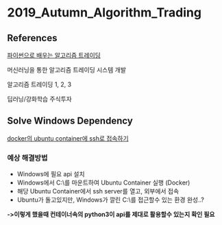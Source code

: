 # 2019_Autumn_Algorithm_Trading

## References
[파이썬으로 배우는 알고리즘 트레이딩](https://wikidocs.net/book/110)

머신러닝을 통한 알고리즘 트레이딩 시스템 개발  

알고리즘 트레이딩 1, 2, 3

딥러닝/강화학습 주식투자

## Solve Windows Dependency

[docker의 ubuntu container에 ssh로 접속하기](https://chanhy63.tistory.com/11)

### 예상 해결방법
- Windows에 필요 api 설치
- Windows에서 C:\를 마운트하여 Ubuntu Container 실행 (Docker)
- 해당 Ubuntu Container에서 ssh server를 열고, 외부에서 접속
- Ubuntu가 돌고있지만, Windows가 깔린 C:\를 접근할수 있는 환경 완성..?

**->이렇게 했을때 컨테이너속의 python3이 api를 제대로 활용할수 있는지 확인 필요**
